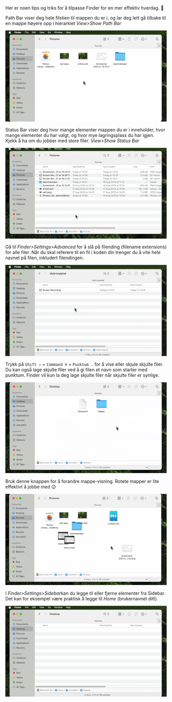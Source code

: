 Her er noen tips og triks for å tilpasse Finder for en mer effektiv hverdag. 🙂

Path Bar viser deg hele filstien til mappen du er i, og lar deg lett gå tilbake til en mappe høyere opp i hierarkiet
*View>Show Path Bar*

![a1.gif](../media/a1.gif)

Status Bar viser deg hvor mange elementer mappen du er i inneholder, hvor mange elementer du har valgt, og hvor mye lagringsplass du har igjen. Kjekk å ha om du jobber med store filer.
*View>Show Status Bar*

![a2.gif](../media/a2.gif)

Gå til *Finder>Settings>Advanced* for å slå på filending (filename extensions) for alle filer. Når du skal referere til en fil i koden din trenger du å vite hele navnet på filen, inkludert filendingen.

![a3.gif](../media/a3.gif)

Trykk på  `Shift ⇧`  +  `Command ⌘`  +  `Punktum .`  for å vise eller skjule skjulte filer. Du kan også lage skjulte filer ved å gi filen et navn som starter med punktum. Finder vil kun la deg lage skjulte filer når skjulte filer er synlige.

![a4.gif](../media/a4.gif)

Bruk denne knappen for å forandre mappe-visning. Rotete mapper er lite effektivt å jobbe med 😉

![a5.gif](../media/a5.gif)

I *Finder>Settings>Sidebar*kan du legge til eller fjerne elementer fra Sidebar. Det kan for eksempel være praktisk å legge til *Home* (brukernavnet ditt).

![a6.gif](../media/a6.gif)
